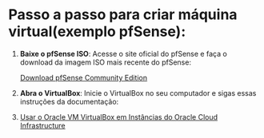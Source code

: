 # Passo a passo para criar máquina virtual(exemplo pfSense):

1. **Baixe o pfSense ISO**: Acesse o site oficial do pfSense e faça o download da imagem ISO mais recente do pfSense:

    [Download pfSense Community Edition](https://www.pfsense.org/download/)

1. **Abra o VirtualBox**: Inicie o VirtualBox no seu computador e sigas essas instruções da documentação:
2. [Usar o Oracle VM VirtualBox em Instâncias do Oracle Cloud Infrastructure](https://docs.oracle.com/pt-br/learn/vbox-oci/index.html#use-virtualbox-to-create-a-new-oracle-linux-virtual-machine)
